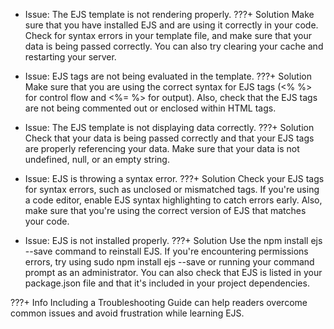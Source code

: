 * Issue: The EJS template is not rendering properly.
???+ Solution
      Make sure that you have installed EJS and are using it correctly in your code. Check for syntax errors in your template file, and make sure that your data is being passed correctly. You can also try clearing your cache and restarting your server.

* Issue: EJS tags are not being evaluated in the template.
???+ Solution 
      Make sure that you are using the correct syntax for EJS tags (<% %> for control flow and <%= %> for output). Also, check that the EJS tags are not being commented out or enclosed within HTML tags.

* Issue: The EJS template is not displaying data correctly.
???+ Solution 
      Check that your data is being passed correctly and that your EJS tags are properly referencing your data. Make sure that your data is not undefined, null, or an empty string.

* Issue: EJS is throwing a syntax error.
???+ Solution
      Check your EJS tags for syntax errors, such as unclosed or mismatched tags. If you're using a code editor, enable EJS syntax highlighting to catch errors early. Also, make sure that you're using the correct version of EJS that matches your code.

* Issue: EJS is not installed properly.
???+ Solution
      Use the npm install ejs --save command to reinstall EJS. If you're encountering permissions errors, try using sudo npm install ejs --save or running your command prompt as an administrator. You can also check that EJS is listed in your package.json file and that it's included in your project dependencies.

???+ Info
      Including a Troubleshooting Guide can help readers overcome common issues and avoid frustration while learning EJS.